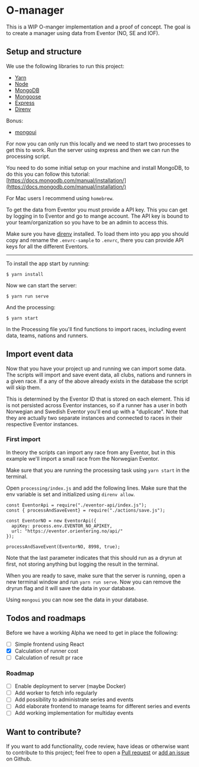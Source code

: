 # O-manager

This is a WIP O-manger implementation and a proof of concept.
The goal is to create a manager using data from Eventor (NO, SE and IOF).

## Setup and structure

We use the following libraries to run this project:

- [Yarn](https://yarnpkg.com/lang/en/)
- [Node](https://nodejs.org/en/)
- [MongoDB](https://www.mongodb.com/)
- [Mongoose](https://mongoosejs.com/)
- [Express](https://expressjs.com/)
- [Direnv](https://direnv.net/)

Bonus:
- [mongoui](https://github.com/azat-co/mongoui)

For now you can only run this locally and we need to start two processes
to get this to work. Run the server using express and then we can run
the processing script.

You need to do some initial setup on your machine and install MongoDB, to do this you can follow this tutorial: [https://docs.mongodb.com/manual/installation/](https://docs.mongodb.com/manual/installation/)

For Mac users I recommend using `homebrew`.

To get the data from Eventor you must provide a API key. This you can get by logging in to Eventor and go to mange account. The API key is bound to your team/organization so you have to be an admin to access this.

Make sure you have [direnv](https://direnv.net/) installed. To load them into you app you should copy and rename the `.envrc-sample` to `.envrc`, there you can provide API keys for all the different Eventors.

---

To install the app start by running:

```
$ yarn install
```

Now we can start the server:

```
$ yarn run serve
```

And the processing:

```
$ yarn start
```

In the Processing file you'll find functions to import races, including event data, teams, nations and runners.

## Import event data

Now that you have your project up and running we can import some data. The scripts will import and save event data, all clubs, nations and runners in a given race. If a any of the above already exists in the database the script will skip them.

This is determined by the Eventor ID that is stored on each element. This id is not persisted across Eventor instances, so if a runner has a user in both Norwegian and Swedish Eventor you'll end up with a "duplicate". Note that they are actually two separate instances and connected to races in their respective Eventor instances.

### First import

In theory the scripts can import any race from any Eventor, but in this example we'll import a small race from the Norwegian Eventor.

Make sure that you are running the processing task using `yarn start` in the terminal.

Open `processing/index.js` and add the following lines. Make sure that the env variable is set and initialized using `direnv allow`.

```
const EventorApi = require("./eventor-api/index.js");
const { processAndSaveEvent} = require("./actions/save.js");

const EventorNO = new EventorApi({
  apiKey: process.env.EVENTOR_NO_APIKEY,
  url: "https://eventor.orientering.no/api/"
});

processAndSaveEvent(EventorNO, 8998, true);
```

Note that the last parameter indicates that this should run as a dryrun at first, not storing anything but logging the result in the terminal.

When you are ready to save, make sure that the server is running, open a new terminal window and run `yarn run serve`. Now you can remove the dryrun flag and it will save the data in your database.

Using `mongoui` you can now see the data in your database.

## Todos and roadmaps

Before we have a working Alpha we need to get in place the following:

- [ ] Simple frontend using React
- [x] Calculation of runner cost
- [ ] Calculation of result pr race

### Roadmap

- [ ] Enable deployment to server (maybe Docker)
- [ ] Add worker to fetch info regularly
- [ ] Add possibility to administrate series and events
- [ ] Add elaborate frontend to manage teams for different series and events
- [ ] Add working implementation for multiday events

## Want to contribute?

If you want to add functionality, code review, have ideas or otherwise want to contribute to this project; feel free to open a [Pull request](https://github.com/mathiasbno/numberclicker/pulls) or [add an issue](https://github.com/mathiasbno/numberclicker/issues) on Github.
